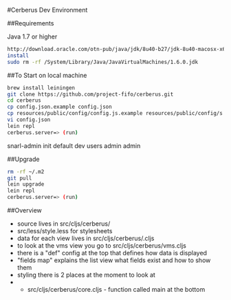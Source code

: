 #Cerberus Dev Environment

##Requirements

Java 1.7 or higher

```bash
http://download.oracle.com/otn-pub/java/jdk/8u40-b27/jdk-8u40-macosx-x64.dmg
install
sudo rm -rf /System/Library/Java/JavaVirtualMachines/1.6.0.jdk
```

##To Start on local machine

```bash
brew install leiningen
git clone https://github.com/project-fifo/cerberus.git
cd cerberus
cp config.json.example config.json
cp resources/public/config/config.js.example resources/public/config/s
vi config.json
lein repl
cerberus.server=> (run)
```


snarl-admin init default dev users admin admin

##Upgrade

```bash
rm -rf ~/.m2
git pull
lein upgrade
lein repl
cerberus.server=> (run)
```

##Overview

* source lives in src/cljs/cerberus/
* src/less/style.less for stylesheets
* data for each view lives in src/cljs/cerberus/<view>.cljs
* to look at the vms view you go to src/cljs/cerberus/vms.cljs
* there is a "def" config at the top that defines how data is displayed
* "fields map" explains the list view what fields exist and how to show them
* styling there is 2 places at the moment to look at
* * src/cljs/cerberus/core.cljs - function called main at the bottom

